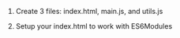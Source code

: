 1. Create 3 files: index.html, main.js, and utils.js
2. Setup your index.html to work with ES6Modules 

    <script type="module">

2. Add these functions to util.js:

    add(a, b) 
    subtract(a, b)
    multiply(a, b)
    divide(a, b)

3. Export these functions from util.js 
4. Import these functions into main.js 
5. Use these functions in main.js to perform calculations

    let num1 = 6
    let num2 = 15

    console.log(`The sum of ${num1} and ${num2} is: ${add(num1, num2)}`)

